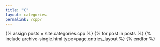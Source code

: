 ```yaml
---
title: "C"
layout: categories
permalink: /cpp/
---
```


{% assign posts = site.categories.cpp %}
{% for post in posts %} {% include archive-single.html type=page.entries_layout %} {% endfor %}
